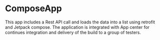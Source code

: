# ComposeApp
This app includes a Rest API call and loads the data into a list using retrofit and Jetpack compose. The application is integrated with App center for continues integration and delivery of the build to a group of testers. 
